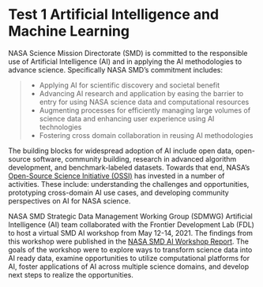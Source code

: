 # Test 1 Artificial Intelligence and Machine Learning

NASA Science Mission Directorate (SMD) is committed to the responsible use of Artificial Intelligence (AI) and in applying the AI methodologies to advance science.  Specifically NASA SMD’s commitment includes:

>- Applying AI for scientific discovery and societal benefit
>- Advancing AI research and application by easing the barrier to entry for using NASA science data and computational resources
>- Augmenting processes for efficiently managing large volumes of science data and enhancing user experience using AI technologies
>- Fostering cross domain collaboration in reusing AI methodologies

The building blocks for widespread adoption of AI include open data, open-source software, community building, research in advanced algorithm development, and benchmark-labeled datasets. Towards that end, NASA’s [Open-Source Science Initiative (OSSI)](https://science.nasa.gov/open-science) has invested in a number of activities.  These include: understanding the challenges and opportunities, prototyping cross-domain AI use cases, and developing community perspectives on AI for NASA science.

NASA SMD Strategic Data Management Working Group (SDMWG) Artificial Intelligence (AI) team collaborated with the Frontier Development Lab (FDL) to host a virtual SMD AI workshop from May 12-14, 2021. The findings from this workshop were published in the [NASA SMD AI Workshop Report](https://science.nasa.gov/files/science-red/s3fs-public/atoms/files/NASA%20SMD%20AI%20Workshop%2021%20(spreads).pdf). The goals of the workshop were to explore ways to transform science data into AI ready data, examine opportunities to utilize computational platforms for AI, foster applications of AI across multiple science domains, and develop next steps to realize the opportunities.
